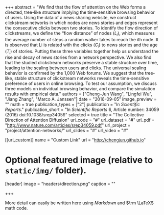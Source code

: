 +++
abstract = "We find that the flow of attention on the Web forms a directed, tree-like structure implying the time-sensitive browsing behavior of users. Using the data of a news sharing website, we construct clickstream networks in which nodes are news stories and edges represent the consecutive clicks between two stories. To identify the flow direction of clickstreams, we define the “flow distance” of nodes ($L_i$), which measures the average number of steps a random walker takes to reach the ith node. It is observed that Li is related with the clicks ($C_i$) to news stories and the age ($T_i$) of stories. Putting these three variables together help us understand the rise and decay of news stories from a network perspective. We also find that the studied clickstream networks preserve a stable structure over time, leading to the scaling between users and clicks. The universal scaling behavior is confirmed by the 1,000 Web forums. We suggest that the tree-like, stable structure of clickstream networks reveals the time-sensitive preference of users in online browsing. To test our assumption, we discuss three models on individual browsing behavior, and compare the simulation results with empirical data."
authors = ["Cheng-Jun Wang", "Lingfei Wu", "Jiang Zhang", "Marco A. Janssen"]
date = "2016-09-05"
image_preview = ""
math = true
publication_types = ["2"]
publication = "In *Scientific Reports*."
publication_short = "In *Scientific Reports* 6, Article number: 34059 (2016) doi:10.1038/srep34059"
selected = true
title = "The Collective Direction of Attention Diffusion"
url_code = "#"
url_dataset = "#"
url_pdf = "http://www.nature.com/articles/srep34059.pdf"
url_project = "project/attention-networks/"
url_slides = "#"
url_video = "#"

[[url_custom]]
name = "Custom Link"
url = "http://chengjun.github.io"

# Optional featured image (relative to `static/img/` folder).
[header]
image = "headers/direction.png"
caption = ""

+++

More detail can easily be written here using *Markdown* and $\rm \LaTeX$ math code.
